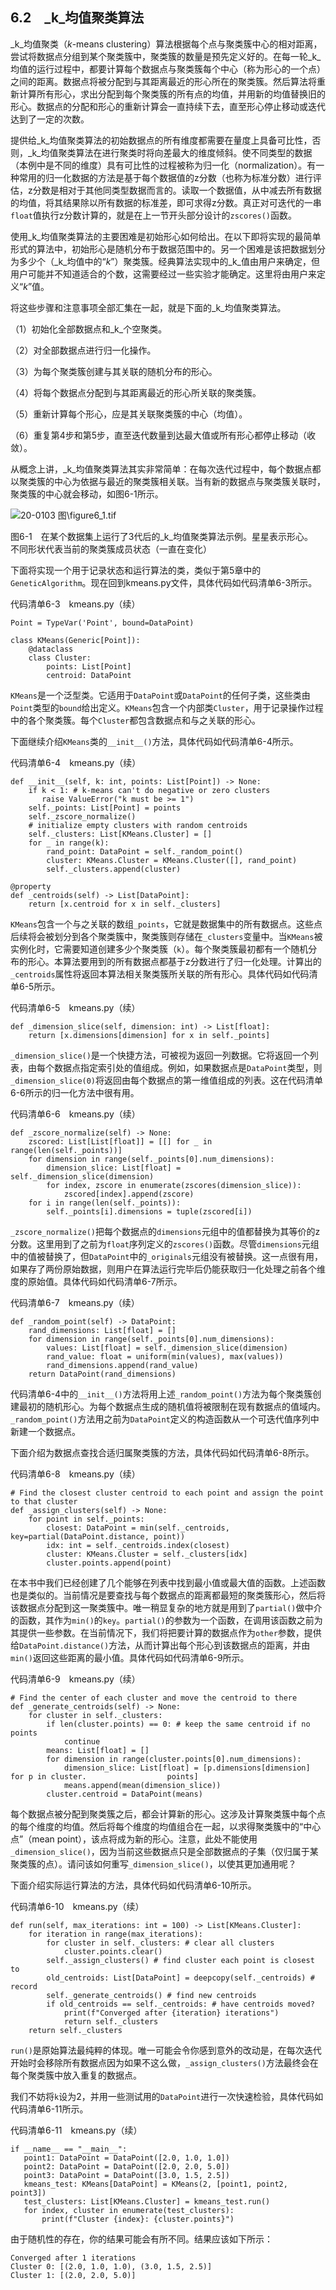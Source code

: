    

## 6.2　_k_均值聚类算法

_k_均值聚类（_k_-means clustering）算法根据每个点与聚类簇中心的相对距离，尝试将数据点分组到某个聚类簇中，聚类簇的数量是预先定义好的。在每一轮_k_均值的运行过程中，都要计算每个数据点与聚类簇每个中心（称为形心的一个点）之间的距离。数据点将被分配到与其距离最近的形心所在的聚类簇。然后算法将重新计算所有形心，求出分配到每个聚类簇的所有点的均值，并用新的均值替换旧的形心。数据点的分配和形心的重新计算会一直持续下去，直至形心停止移动或迭代达到了一定的次数。

提供给_k_均值聚类算法的初始数据点的所有维度都需要在量度上具备可比性，否则，_k_均值聚类算法在进行聚类时将向差最大的维度倾斜。使不同类型的数据（本例中是不同的维度）具有可比性的过程被称为归一化（normalization）。有一种常用的归一化数据的方法是基于每个数据值的z分数（也称为标准分数）进行评估，z分数是相对于其他同类型数据而言的。读取一个数据值，从中减去所有数据的均值，将其结果除以所有数据的标准差，即可求得z分数。真正对可迭代的一串`float`值执行z分数计算的，就是在上一节开头部分设计的`zscores()`函数。

使用_k_均值聚类算法的主要困难是初始形心如何给出。在以下即将实现的最简单形式的算法中，初始形心是随机分布于数据范围中的。另一个困难是该把数据划分为多少个（_k_均值中的“_k_”）聚类簇。经典算法实现中的_k_值由用户来确定，但用户可能并不知道适合的个数，这需要经过一些实验才能确定。这里将由用户来定义“_k_”值。

将这些步骤和注意事项全部汇集在一起，就是下面的_k_均值聚类算法。

（1）初始化全部数据点和_k_个空聚类。

（2）对全部数据点进行归一化操作。

（3）为每个聚类簇创建与其关联的随机分布的形心。

（4）将每个数据点分配到与其距离最近的形心所关联的聚类簇。

（5）重新计算每个形心，应是其关联聚类簇的中心（均值）。

（6）重复第4步和第5步，直至迭代数量到达最大值或所有形心都停止移动（收敛）。

从概念上讲，_k_均值聚类算法其实非常简单：在每次迭代过程中，每个数据点都以聚类簇的中心为依据与最近的聚类簇相关联。当有新的数据点与聚类簇关联时，聚类簇的中心就会移动，如图6-1所示。

![20-0103 图\figure6_1.tif](../0-Assets/Epubook/算法精粹：经典计算机科学问题的%20Python%20实现%20(David%20Kopec%20[Kopec,%20David])%20(Z-Library)/images/00036.jpeg)

图6-1　在某个数据集上运行了3代后的_k_均值聚类算法示例。星星表示形心。  
不同形状代表当前的聚类簇成员状态（一直在变化）

下面将实现一个用于记录状态和运行算法的类，类似于第5章中的`GeneticAlgorithm`。现在回到kmeans.py文件，具体代码如代码清单6-3所示。

代码清单6-3　kmeans.py（续）

```
Point = TypeVar('Point', bound=DataPoint)

class KMeans(Generic[Point]):
    @dataclass
    class Cluster:
        points: List[Point]
        centroid: DataPoint
```

`KMeans`是一个泛型类。它适用于`DataPoint`或`DataPoint`的任何子类，这些类由`Point`类型的`bound`给出定义。`KMeans`包含一个内部类`Cluster`，用于记录操作过程中的各个聚类簇。每个`Cluster`都包含数据点和与之关联的形心。

下面继续介绍`KMeans`类的`__init__()`方法，具体代码如代码清单6-4所示。

代码清单6-4　kmeans.py（续）

```
def __init__(self, k: int, points: List[Point]) -> None:
    if k < 1: # k-means can't do negative or zero clusters
       raise ValueError("k must be >= 1")
    self._points: List[Point] = points
    self._zscore_normalize()
    # initialize empty clusters with random centroids
    self._clusters: List[KMeans.Cluster] = []
    for _ in range(k):
        rand_point: DataPoint = self._random_point()
        cluster: KMeans.Cluster = KMeans.Cluster([], rand_point)
        self._clusters.append(cluster)

@property
def _centroids(self) -> List[DataPoint]:
    return [x.centroid for x in self._clusters]
```

`KMeans`包含一个与之关联的数组`_points`，它就是数据集中的所有数据点。这些点后续将会被划分到各个聚类簇中，聚类簇则存储在`_clusters`变量中。当`KMeans`被实例化时，它需要知道创建多少个聚类簇（`k`）。每个聚类簇最初都有一个随机分布的形心。本算法要用到的所有数据点都基于z分数进行了归一化处理。计算出的`_centroids`属性将返回本算法相关聚类簇所关联的所有形心。具体代码如代码清单6-5所示。

代码清单6-5　kmeans.py（续）

```
def _dimension_slice(self, dimension: int) -> List[float]:
    return [x.dimensions[dimension] for x in self._points]
```

`_dimension_slice()`是一个快捷方法，可被视为返回一列数据。它将返回一个列表，由每个数据点指定索引处的值组成。例如，如果数据点是`DataPoint`类型，则`_dimension_slice(0)`将返回由每个数据点的第一维值组成的列表。这在代码清单6-6所示的归一化方法中很有用。

代码清单6-6　kmeans.py（续）

```
def _zscore_normalize(self) -> None:
    zscored: List[List[float]] = [[] for _ in range(len(self._points))]
    for dimension in range(self._points[0].num_dimensions):
        dimension_slice: List[float] = self._dimension_slice(dimension)
        for index, zscore in enumerate(zscores(dimension_slice)):
            zscored[index].append(zscore)
    for i in range(len(self._points)):
        self._points[i].dimensions = tuple(zscored[i])
```

`_zscore_normalize()`把每个数据点的`dimensions`元组中的值都替换为其等价的z分数。这里用到了之前为`float`序列定义的`zscores()`函数。尽管`dimensions`元组中的值被替换了，但`DataPoint`中的`_originals`元组没有被替换。这一点很有用，如果存了两份原始数据，则用户在算法运行完毕后仍能获取归一化处理之前各个维度的原始值。具体代码如代码清单6-7所示。

代码清单6-7　kmeans.py（续）

```
def _random_point(self) -> DataPoint:
    rand_dimensions: List[float] = []
    for dimension in range(self._points[0].num_dimensions):
        values: List[float] = self._dimension_slice(dimension)
        rand_value: float = uniform(min(values), max(values))
        rand_dimensions.append(rand_value)
    return DataPoint(rand_dimensions)
```

代码清单6-4中的`__init__()`方法将用上述`_random_point()`方法为每个聚类簇创建最初的随机形心。为每个数据点生成的随机值将被限制在现有数据点的值域内。`_random_point()`方法用之前为`DataPoint`定义的构造函数从一个可迭代值序列中新建一个数据点。

下面介绍为数据点查找合适归属聚类簇的方法，具体代码如代码清单6-8所示。

代码清单6-8　kmeans.py（续）

```
# Find the closest cluster centroid to each point and assign the point to that cluster
def _assign_clusters(self) -> None:
    for point in self._points:
        closest: DataPoint = min(self._centroids, key=partial(DataPoint.distance, point))
        idx: int = self._centroids.index(closest)
        cluster: KMeans.Cluster = self._clusters[idx]
        cluster.points.append(point)
```

在本书中我们已经创建了几个能够在列表中找到最小值或最大值的函数。上述函数也是类似的。当前情况是要查找与每个数据点的距离都最短的聚类簇形心，然后将该数据点分配到这一聚类簇中。唯一稍显复杂的地方就是用到了`partial()`做中介的函数，其作为`min()`的`key`。`partial()`的参数为一个函数，在调用该函数之前为其提供一些参数。在当前情况下，我们将把要计算的数据点作为`other`参数，提供给`DataPoint.distance()`方法，从而计算出每个形心到该数据点的距离，并由`min()`返回这些距离的最小值。具体代码如代码清单6-9所示。

代码清单6-9　kmeans.py（续）

```
# Find the center of each cluster and move the centroid to there
def _generate_centroids(self) -> None:
    for cluster in self._clusters:
        if len(cluster.points) == 0: # keep the same centroid if no points
            continue
        means: List[float] = []
        for dimension in range(cluster.points[0].num_dimensions):
            dimension_slice: List[float] = [p.dimensions[dimension] for p in cluster.                  points]
            means.append(mean(dimension_slice))
        cluster.centroid = DataPoint(means)
```

每个数据点被分配到聚类簇之后，都会计算新的形心。这涉及计算聚类簇中每个点的每个维度的均值。然后将每个维度的均值组合在一起，以求得聚类簇中的“中心点”（mean point），该点将成为新的形心。注意，此处不能使用`_dimension_slice()`，因为当前这些数据点只是全部数据点的子集（仅归属于某聚类簇的点）。请问该如何重写`_dimension_slice()`，以使其更加通用呢？

下面介绍实际运行算法的方法，具体代码如代码清单6-10所示。

代码清单6-10　kmeans.py（续）

```
def run(self, max_iterations: int = 100) -> List[KMeans.Cluster]:
    for iteration in range(max_iterations):
        for cluster in self._clusters: # clear all clusters
            cluster.points.clear()
        self._assign_clusters() # find cluster each point is closest to
        old_centroids: List[DataPoint] = deepcopy(self._centroids) # record
        self._generate_centroids() # find new centroids
        if old_centroids == self._centroids: # have centroids moved?
            print(f"Converged after {iteration} iterations")
            return self._clusters
    return self._clusters
```

`run()`是原始算法最纯粹的体现。唯一可能会令你感到意外的改动是，在每次迭代开始时会移除所有数据点因为如果不这么做，`_assign_clusters()`方法最终会在每个聚类簇中放入重复的数据点。

我们不妨将`k`设为2，并用一些测试用的`DataPoint`进行一次快速检验，具体代码如代码清单6-11所示。

代码清单6-11　kmeans.py（续）

```
if __name__ == "__main__":
   point1: DataPoint = DataPoint([2.0, 1.0, 1.0])
   point2: DataPoint = DataPoint([2.0, 2.0, 5.0])
   point3: DataPoint = DataPoint([3.0, 1.5, 2.5])
   kmeans_test: KMeans[DataPoint] = KMeans(2, [point1, point2, point3])
   test_clusters: List[KMeans.Cluster] = kmeans_test.run()
   for index, cluster in enumerate(test_clusters):
       print(f"Cluster {index}: {cluster.points}")
```

由于随机性的存在，你的结果可能会有所不同。结果应该如下所示：

```
Converged after 1 iterations
Cluster 0: [(2.0, 1.0, 1.0), (3.0, 1.5, 2.5)]
Cluster 1: [(2.0, 2.0, 5.0)]
```